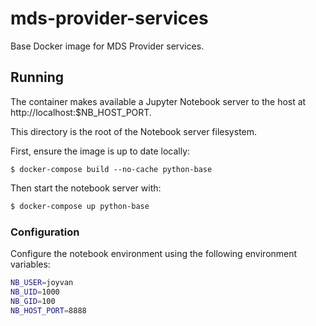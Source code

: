 # mds-provider-services

Base Docker image for MDS Provider services.

## Running

The container makes available a Jupyter Notebook server to the host at http://localhost:$NB_HOST_PORT.

This directory is the root of the Notebook server filesystem.

First, ensure the image is up to date locally:

```console
$ docker-compose build --no-cache python-base
```

Then start the notebook server with:

```bash
$ docker-compose up python-base
```

### Configuration

Configure the notebook environment using the following environment variables:

```bash
NB_USER=joyvan
NB_UID=1000
NB_GID=100
NB_HOST_PORT=8888
```